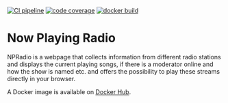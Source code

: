 [![CI pipeline](https://github.com/burned42/npradio/actions/workflows/main.yml/badge.svg)](https://github.com/burned42/npradio/actions/workflows/main.yml)
[![code coverage](https://codecov.io/gh/burned42/npradio/branch/master/graph/badge.svg)](https://codecov.io/gh/burned42/npradio)
[![docker build](https://img.shields.io/docker/cloud/build/burned42/npradio.svg)](https://hub.docker.com/r/burned42/npradio)

Now Playing Radio
=================

NPRadio is a webpage that collects information from different radio stations
and displays the current playing songs, if there is a moderator online and
how the show is named etc. and offers the possibility to play these streams
directly in your browser.

A Docker image is available on [Docker Hub](https://hub.docker.com/r/burned42/npradio).
